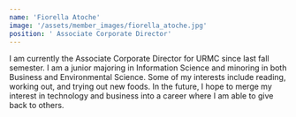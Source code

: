 ```yaml
---
name: 'Fiorella Atoche'
image: '/assets/member_images/fiorella_atoche.jpg'
position: ' Associate Corporate Director'
---
```


I am currently the Associate Corporate Director for URMC since last fall semester. I am a junior majoring in Information Science and minoring in both Business and Environmental Science. Some of my interests include reading, working out, and trying out new foods. In the future, I hope to merge my interest in technology and business into a career where I am able to give back to others.
